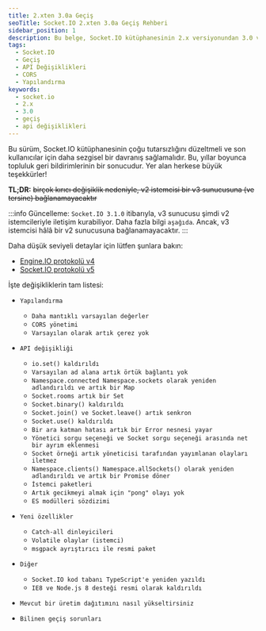 ```yaml
---
title: 2.xten 3.0a Geçiş
seoTitle: Socket.IO 2.xten 3.0a Geçiş Rehberi
sidebar_position: 1
description: Bu belge, Socket.IO kütüphanesinin 2.x versiyonundan 3.0 versiyonuna geçiş yaparken dikkate almanız gereken önemli değişiklikleri ve bilgilere ulaşmanıza yardımcı olmayı amaçlamaktadır.
tags: 
  - Socket.IO
  - Geçiş
  - API Değişiklikleri
  - CORS
  - Yapılandırma
keywords: 
  - socket.io
  - 2.x
  - 3.0
  - geçiş
  - api değişiklikleri
---
```

Bu sürüm, Socket.IO kütüphanesinin çoğu tutarsızlığını düzeltmeli ve son kullanıcılar için daha sezgisel bir davranış sağlamalıdır. Bu, yıllar boyunca topluluk geri bildirimlerinin bir sonucudur. Yer alan herkese büyük teşekkürler!

**TL;DR:** ~~birçok kırıcı değişiklik nedeniyle, v2 istemcisi bir v3 sunucusuna (ve tersine) bağlanamayacaktır~~

:::info
Güncelleme: `Socket.IO 3.1.0` itibarıyla, v3 sunucusu şimdi v2 istemcileriyle iletişim kurabiliyor. Daha fazla bilgi `aşağıda`. Ancak, v3 istemcisi hâlâ bir v2 sunucusuna bağlanamayacaktır.
:::

Daha düşük seviyeli detaylar için lütfen şunlara bakın:

- [Engine.IO protokolü v4](https://github.com/socketio/engine.io-protocol#difference-between-v3-and-v4)
- [Socket.IO protokolü v5](https://github.com/socketio/socket.io-protocol#difference-between-v5-and-v4)

İşte değişikliklerin tam listesi:

- `Yapılandırma`
  - `Daha mantıklı varsayılan değerler`
  - `CORS yönetimi`
  - `Varsayılan olarak artık çerez yok`
- `API değişikliği`
  - `io.set() kaldırıldı`
  - `Varsayılan ad alana artık örtük bağlantı yok`
  - `Namespace.connected Namespace.sockets olarak yeniden adlandırıldı ve artık bir Map`
  - `Socket.rooms artık bir Set`
  - `Socket.binary() kaldırıldı`
  - `Socket.join() ve Socket.leave() artık senkron`
  - `Socket.use() kaldırıldı`
  - `Bir ara katman hatası artık bir Error nesnesi yayar`
  - `Yönetici sorgu seçeneği ve Socket sorgu seçeneği arasında net bir ayrım eklenmesi`
  - `Socket örneği artık yöneticisi tarafından yayımlanan olayları iletmez`
  - `Namespace.clients() Namespace.allSockets() olarak yeniden adlandırıldı ve artık bir Promise döner`
  - `İstemci paketleri`
  - `Artık gecikmeyi almak için "pong" olayı yok`
  - `ES modülleri sözdizimi`
- `Yeni özellikler`
  - `Catch-all dinleyicileri`
  - `Volatile olaylar (istemci)`
  - `msgpack ayrıştırıcı ile resmi paket`
- `Diğer`
  - `Socket.IO kod tabanı TypeScript'e yeniden yazıldı`
  - `IE8 ve Node.js 8 desteği resmi olarak kaldırıldı`

- `Mevcut bir üretim dağıtımını nasıl yükseltirsiniz`
- `Bilinen geçiş sorunları`